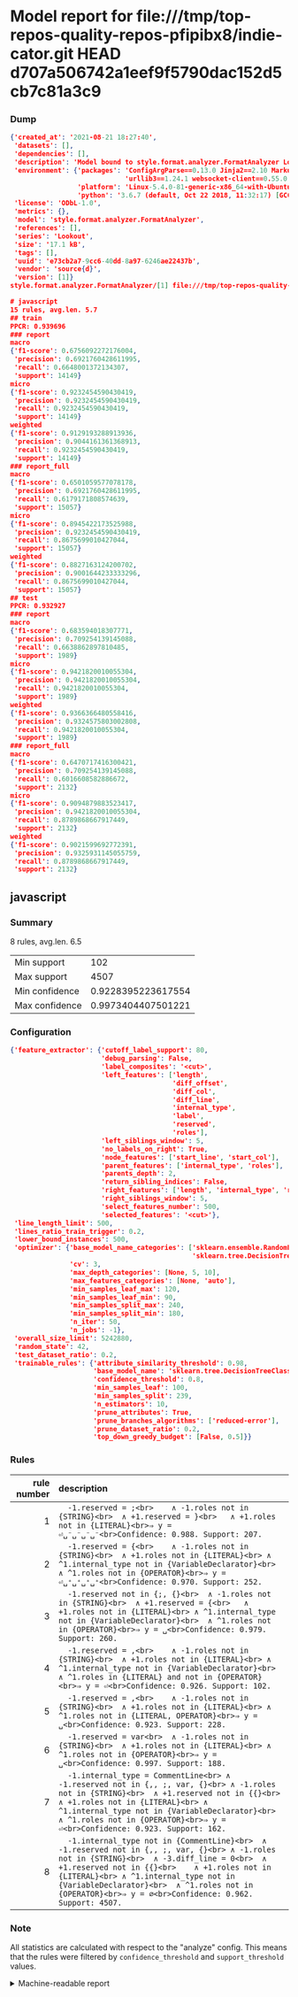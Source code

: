 # Model report for file:///tmp/top-repos-quality-repos-pfipibx8/indie-cator.git HEAD d707a506742a1eef9f5790dac152d5cb7c81a3c9

### Dump

```json
{'created_at': '2021-08-21 18:27:40',
 'datasets': [],
 'dependencies': [],
 'description': 'Model bound to style.format.analyzer.FormatAnalyzer Lookout analyzer.',
 'environment': {'packages': 'ConfigArgParse==0.13.0 Jinja2==2.10 MarkupSafe==1.1.1 PyStemmer==1.3.0 PyYAML==5.1 Pympler==0.5 SQLAlchemy==1.2.10 SQLAlchemy-Utils==0.33.3 asdf==2.3.2 bblfsh==2.12.7 boto==2.49.0 boto3==1.9.130 botocore==1.12.130 cachetools==2.0.1 certifi==2019.3.9 chardet==3.0.4 clint==0.5.1 docker==3.7.0 docker-pycreds==0.4.0 dulwich==0.19.11 grpcio==1.19.0 grpcio-tools==1.19.0 humanfriendly==4.16.1 humanize==0.5.1 idna==2.8 jmespath==0.9.4 jsonschema==2.6.0 lookout-sdk==0.4.1 lookout-sdk-ml==0.19.0 lookout-style==0.2.0 lz4==2.1.6 modelforge==0.12.1 numpy==1.16.2 packaging==19.0 pandas==0.22.0 pip==19.0.3 protobuf==3.7.0 psycopg2-binary==2.7.5 pygtrie==2.3 pyparsing==2.3.1 python-dateutil==2.8.0 python-igraph==0.7.1.post6 pytz==2019.1 requests==2.21.0 requirements-parser==0.2.0 scikit-learn==0.20.1 scikit-optimize==0.5.2 scipy==1.2.1 semantic-version==2.6.0 setuptools==40.8.0 six==1.12.0 smart-open==1.8.1 sourced-ml==0.8.2 spdx==2.5.0 stringcase==1.2.0 tabulate==0.8.2 tqdm==4.31.1 '
                             'urllib3==1.24.1 websocket-client==0.55.0 xxhash==1.3.0',
                 'platform': 'Linux-5.4.0-81-generic-x86_64-with-Ubuntu-18.04-bionic',
                 'python': '3.6.7 (default, Oct 22 2018, 11:32:17) [GCC 8.2.0]'},
 'license': 'ODbL-1.0',
 'metrics': {},
 'model': 'style.format.analyzer.FormatAnalyzer',
 'references': [],
 'series': 'Lookout',
 'size': '17.1 kB',
 'tags': [],
 'uuid': 'e73cb2a7-9cc6-40dd-8a97-6246ae22437b',
 'vendor': 'source{d}',
 'version': [1]}
style.format.analyzer.FormatAnalyzer/[1] file:///tmp/top-repos-quality-repos-pfipibx8/indie-cator.git d707a506742a1eef9f5790dac152d5cb7c81a3c9

# javascript
15 rules, avg.len. 5.7
## train
PPCR: 0.939696
### report
macro
{'f1-score': 0.6756092272176004,
 'precision': 0.6921760428611995,
 'recall': 0.6648001372134307,
 'support': 14149}
micro
{'f1-score': 0.9232454590430419,
 'precision': 0.9232454590430419,
 'recall': 0.9232454590430419,
 'support': 14149}
weighted
{'f1-score': 0.9129193288913936,
 'precision': 0.9044161361368913,
 'recall': 0.9232454590430419,
 'support': 14149}
### report_full
macro
{'f1-score': 0.6501059577078178,
 'precision': 0.6921760428611995,
 'recall': 0.6179171808574639,
 'support': 15057}
micro
{'f1-score': 0.8945422173525988,
 'precision': 0.9232454590430419,
 'recall': 0.8675699010427044,
 'support': 15057}
weighted
{'f1-score': 0.8827163124200702,
 'precision': 0.9001644233333296,
 'recall': 0.8675699010427044,
 'support': 15057}
## test
PPCR: 0.932927
### report
macro
{'f1-score': 0.683594018307771,
 'precision': 0.709254139145088,
 'recall': 0.6638862897810485,
 'support': 1989}
micro
{'f1-score': 0.9421820010055304,
 'precision': 0.9421820010055304,
 'recall': 0.9421820010055304,
 'support': 1989}
weighted
{'f1-score': 0.9366366480558416,
 'precision': 0.9324575803002808,
 'recall': 0.9421820010055304,
 'support': 1989}
### report_full
macro
{'f1-score': 0.6470717416300421,
 'precision': 0.709254139145088,
 'recall': 0.6016608582886672,
 'support': 2132}
micro
{'f1-score': 0.9094879883523417,
 'precision': 0.9421820010055304,
 'recall': 0.8789868667917449,
 'support': 2132}
weighted
{'f1-score': 0.9021599692772391,
 'precision': 0.9325931145055759,
 'recall': 0.8789868667917449,
 'support': 2132}
```

## javascript
### Summary
8 rules, avg.len. 6.5

| | |
|-|-|
|Min support|102|
|Max support|4507|
|Min confidence|0.9228395223617554|
|Max confidence|0.9973404407501221|

### Configuration

```json
{'feature_extractor': {'cutoff_label_support': 80,
                       'debug_parsing': False,
                       'label_composites': '<cut>',
                       'left_features': ['length',
                                         'diff_offset',
                                         'diff_col',
                                         'diff_line',
                                         'internal_type',
                                         'label',
                                         'reserved',
                                         'roles'],
                       'left_siblings_window': 5,
                       'no_labels_on_right': True,
                       'node_features': ['start_line', 'start_col'],
                       'parent_features': ['internal_type', 'roles'],
                       'parents_depth': 2,
                       'return_sibling_indices': False,
                       'right_features': ['length', 'internal_type', 'reserved', 'roles'],
                       'right_siblings_window': 5,
                       'select_features_number': 500,
                       'selected_features': '<cut>'},
 'line_length_limit': 500,
 'lines_ratio_train_trigger': 0.2,
 'lower_bound_instances': 500,
 'optimizer': {'base_model_name_categories': ['sklearn.ensemble.RandomForestClassifier',
                                              'sklearn.tree.DecisionTreeClassifier'],
               'cv': 3,
               'max_depth_categories': [None, 5, 10],
               'max_features_categories': [None, 'auto'],
               'min_samples_leaf_max': 120,
               'min_samples_leaf_min': 90,
               'min_samples_split_max': 240,
               'min_samples_split_min': 180,
               'n_iter': 50,
               'n_jobs': -1},
 'overall_size_limit': 5242880,
 'random_state': 42,
 'test_dataset_ratio': 0.2,
 'trainable_rules': {'attribute_similarity_threshold': 0.98,
                     'base_model_name': 'sklearn.tree.DecisionTreeClassifier',
                     'confidence_threshold': 0.8,
                     'min_samples_leaf': 100,
                     'min_samples_split': 239,
                     'n_estimators': 10,
                     'prune_attributes': True,
                     'prune_branches_algorithms': ['reduced-error'],
                     'prune_dataset_ratio': 0.2,
                     'top_down_greedy_budget': [False, 0.5]}}
```

### Rules

| rule number | description |
|----:|:-----|
| 1 | `  -1.reserved = ;<br>	∧ -1.roles not in {STRING}<br>	∧ +1.reserved = }<br>	∧ +1.roles not in {LITERAL}<br>⇒ y = ⏎␣⁻␣⁻␣⁻␣⁻<br>Confidence: 0.988. Support: 207.` |
| 2 | `  -1.reserved = {<br>	∧ -1.roles not in {STRING}<br>	∧ +1.roles not in {LITERAL}<br>	∧ ^1.internal_type not in {VariableDeclarator}<br>	∧ ^1.roles not in {OPERATOR}<br>⇒ y = ⏎␣⁺␣⁺␣⁺␣⁺<br>Confidence: 0.970. Support: 252.` |
| 3 | `  -1.reserved not in {;, {}<br>	∧ -1.roles not in {STRING}<br>	∧ +1.reserved = {<br>	∧ +1.roles not in {LITERAL}<br>	∧ ^1.internal_type not in {VariableDeclarator}<br>	∧ ^1.roles not in {OPERATOR}<br>⇒ y = ␣<br>Confidence: 0.979. Support: 260.` |
| 4 | `  -1.reserved = ,<br>	∧ -1.roles not in {STRING}<br>	∧ +1.roles not in {LITERAL}<br>	∧ ^1.internal_type not in {VariableDeclarator}<br>	∧ ^1.roles in {LITERAL} and not in {OPERATOR}<br>⇒ y = ⏎<br>Confidence: 0.926. Support: 102.` |
| 5 | `  -1.reserved = ,<br>	∧ -1.roles not in {STRING}<br>	∧ +1.roles not in {LITERAL}<br>	∧ ^1.roles not in {LITERAL, OPERATOR}<br>⇒ y = ␣<br>Confidence: 0.923. Support: 228.` |
| 6 | `  -1.reserved = var<br>	∧ -1.roles not in {STRING}<br>	∧ +1.roles not in {LITERAL}<br>	∧ ^1.roles not in {OPERATOR}<br>⇒ y = ␣<br>Confidence: 0.997. Support: 188.` |
| 7 | `  -1.internal_type = CommentLine<br>	∧ -1.reserved not in {,, ;, var, {}<br>	∧ -1.roles not in {STRING}<br>	∧ +1.reserved not in {{}<br>	∧ +1.roles not in {LITERAL}<br>	∧ ^1.internal_type not in {VariableDeclarator}<br>	∧ ^1.roles not in {OPERATOR}<br>⇒ y = ⏎<br>Confidence: 0.923. Support: 162.` |
| 8 | `  -1.internal_type not in {CommentLine}<br>	∧ -1.reserved not in {,, ;, var, {}<br>	∧ -1.roles not in {STRING}<br>	∧ -3.diff_line = 0<br>	∧ +1.reserved not in {{}<br>	∧ +1.roles not in {LITERAL}<br>	∧ ^1.internal_type not in {VariableDeclarator}<br>	∧ ^1.roles not in {OPERATOR}<br>⇒ y = ∅<br>Confidence: 0.962. Support: 4507.` |

### Note
All statistics are calculated with respect to the "analyze" config. This means that the rules were filtered by
`confidence_threshold` and `support_threshold` values.

<details>
    <summary>Machine-readable report</summary>
```json
{"javascript": {"avg_rule_len": 6.5, "max_conf": 0.9973404407501221, "max_support": 4507, "min_conf": 0.9228395223617554, "min_support": 102, "num_rules": 8}}
```
</details>
